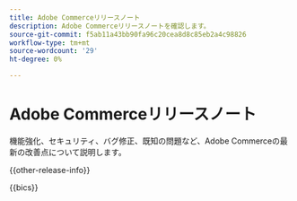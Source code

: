 ```yaml
---
title: Adobe Commerceリリースノート
description: Adobe Commerceリリースノートを確認します。
source-git-commit: f5ab11a43bb90fa96c20cea8d8c85eb2a4c98826
workflow-type: tm+mt
source-wordcount: '29'
ht-degree: 0%

---
```



# Adobe Commerceリリースノート

機能強化、セキュリティ、バグ修正、既知の問題など、Adobe Commerceの最新の改善点について説明します。

{{other-release-info}}

{{bics}}
